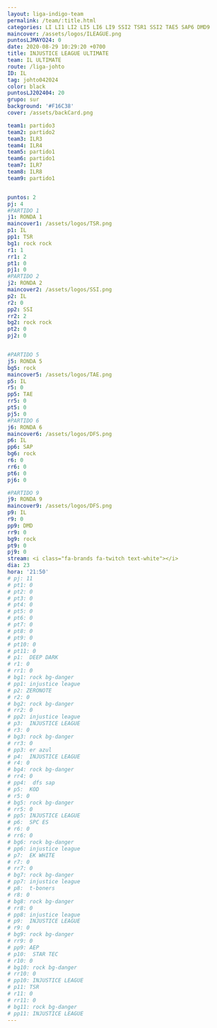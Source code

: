 ```yaml
---
layout: liga-indigo-team
permalink: /team/:title.html
categories: LI LI1 LI2 LI5 LI6 LI9 SSI2 TSR1 SSI2 TAE5 SAP6 DMD9
maincover: /assets/logos/ILEAGUE.png
puntosLJMAYO24: 0
date: 2020-08-29 10:29:20 +0700
title: INJUSTICE LEAGUE ULTIMATE
team: IL ULTIMATE
route: /liga-johto
ID: IL
tag: johto042024
color: black
puntosLJ202404: 20
grupo: sur
background: '#F16C38'
cover: /assets/backCard.png

team1: partido3
team2: partido2
team3: ILR3
team4: ILR4
team5: partido1
team6: partido1
team7: ILR7
team8: ILR8
team9: partido1


puntos: 2
pj: 4
#PARTIDO 1
j1: RONDA 1
maincover1: /assets/logos/TSR.png
p1: IL 
pp1: TSR
bg1: rock rock
r1: 1
rr1: 2
pt1: 0
pj1: 0
#PARTIDO 2
j2: RONDA 2
maincover2: /assets/logos/SSI.png
p2: IL
r2: 0
pp2: SSI
rr2: 2
bg2: rock rock
pt2: 0
pj2: 0


#PARTIDO 5
j5: RONDA 5
bg5: rock 
maincover5: /assets/logos/TAE.png
p5: IL
r5: 0
pp5: TAE
rr5: 0
pt5: 0
pj5: 0
#PARTIDO 6
j6: RONDA 6
maincover6: /assets/logos/DFS.png
p6: IL
pp6: SAP
bg6: rock 
r6: 0
rr6: 0
pt6: 0
pj6: 0

#PARTIDO 9
j9: RONDA 9
maincover9: /assets/logos/DFS.png
p9: IL
r9: 0
pp9: DMD
rr9: 0
bg9: rock
pt9: 0
pj9: 0
stream: <i class="fa-brands fa-twitch text-white"></i>
dia: 23
hora: '21:50'
# pj: 11
# pt1: 0
# pt2: 0
# pt3: 0
# pt4: 0
# pt5: 0
# pt6: 0
# pt7: 0
# pt8: 0
# pt9: 0
# pt10: 0
# pt11: 0
# p1:  DEEP DARK
# r1: 0
# rr1: 0
# bg1: rock bg-danger
# pp1: injustice league
# p2: ZERONOTE
# r2: 0
# bg2: rock bg-danger
# rr2: 0
# pp2: injustice league
# p3:  INJUSTICE LEAGUE
# r3: 0
# bg3: rock bg-danger
# rr3: 0
# pp3: er azul
# p4:  INJUSTICE LEAGUE
# r4: 0
# bg4: rock bg-danger
# rr4: 0
# pp4:  dfs sap
# p5:  KOD
# r5: 0
# bg5: rock bg-danger
# rr5: 0
# pp5: INJUSTICE LEAGUE
# p6:  SPC ES
# r6: 0
# rr6: 0
# bg6: rock bg-danger
# pp6: injustice league
# p7:  EK WHITE
# r7: 0
# rr7: 0
# bg7: rock bg-danger
# pp7: injustice league
# p8:  t-boners
# r8: 0
# bg8: rock bg-danger
# rr8: 0
# pp8: injustice league
# p9:  INJUSTICE LEAGUE
# r9: 0
# bg9: rock bg-danger
# rr9: 0
# pp9: AEP
# p10:  STAR TEC
# r10: 0
# bg10: rock bg-danger
# rr10: 0
# pp10: INJUSTICE LEAGUE
# p11: TSR
# r11: 0
# rr11: 0
# bg11: rock bg-danger
# pp11: INJUSTICE LEAGUE
---
```



